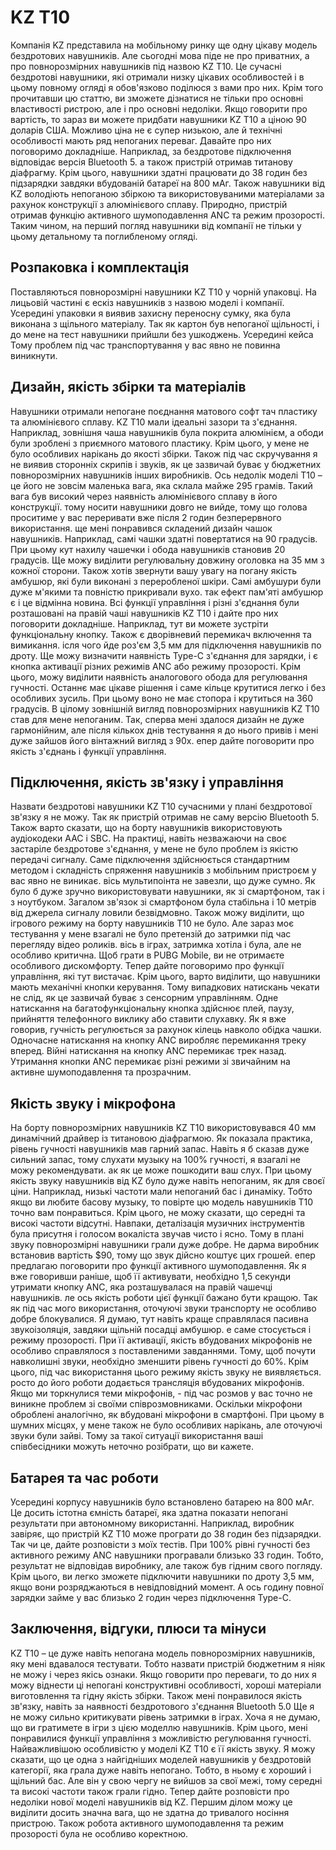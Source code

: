 # KZ Т10

Компанія KZ представила на мобільному ринку ще одну цікаву модель бездротових навушників.
Але сьогодні мова піде не про приватних, а про повнорозмірних навушників під назвою KZ T10.
Це сучасні бездротові навушники, які отримали низку цікавих особливостей і в цьому повному огляді я обов'язково поділюся з вами про них.
Крім того прочитавши цю статтю, ви зможете дізнатися не тільки про основні властивості ристрою, але і про основні недоліки.
Якщо говорити про вартість, то зараз ви можете придбати навушники KZ T10 а ціною 90 доларів США.
Можливо ціна не є супер низькою, але й технічні особливості мають ряд непоганих переваг.
Давайте про них поговоримо докладніше.
Наприклад, за бездротове підключення відповідає версія Bluetooth 5.
а також пристрій отримав титанову діафрагму.
Крім цього, навушники здатні працювати до 38 годин без підзарядки завдяки вбудованій батареї на 800 мАг.
Також навушники від KZ володіють непоганою збіркою та використовуваними матеріалами за рахунок конструкції з алюмінієвого сплаву.
Природно, пристрій отримав функцію активного шумоподавлення ANC та режим прозорості.
Таким чином, на перший погляд навушники від компанії не тільки у цьому детальному та поглибленому огляді.

## Розпаковка і комплектація

Поставляються повнорозмірні навушники KZ T10 у чорній упаковці.
На лицьовій частині є ескіз навушників з назвою моделі і компанії.
Усередині упаковки я виявив захисну переносну сумку, яка була виконана з щільного матеріалу.
Так як картон був непоганої щільності, і до мене на тест навушники прийшли без ушкоджень.
Усередині кейса Тому проблем під час транспортування у вас явно не повинна виникнути.

## Дизайн, якість збірки та матеріалів

Навушники отримали непогане поєднання матового софт тач пластику та алюмінієвого сплаву.
KZ T10 мали ідеальні зазори та з'єднання.
Наприклад, зовнішня чаша навушників була покрита алюмінієм, а ободи були зроблені з приємного матового пластику.
Крім цього, у мене не було особливих нарікань до якості збірки.
Також під час скручування я не виявив сторонніх скрипів і звуків, як це зазвичай буває у бюджетних повнорозмірних навушників інших виробників.
Ось недолік моделі T10 – це його не зовсім маленька вага, яка склала майже 295 грамів.
Такий вага був високий через наявність алюмінієвого сплаву в його конструкції.
тому носити навушники довго не вийде, тому що голова проситиме у вас переривати вже після 2 годин безперервного використання.
ще мені понравився складений дизайн чашок навушників.
Наприклад, самі чашки здатні повертатися на 90 градусів.
При цьому кут нахилу чашечки і обода навушників становив 20 градусів.
Ще можу виділити регулювальну довжину оголовка на 35 мм з кожної сторони.
Також хотів звернути вашу увагу на погану якість амбушюр, які були виконані з переробленої шкіри.
Самі амбушури були дуже м'якими та повністю прикривали вухо.
так ефект пам'яті амбушюр є і це відмінна новина.
Всі функції управління і різні з'єднання були розташовані на правій чаші навушників KZ T10 і дайте про них поговорити докладніше.
Наприклад, тут ви можете зустріти функціональну кнопку.
Також є дворівневий перемикач включення та вимикання.
ісля чого йде роз'єм 3,5 мм для підключення навушників по дроту.
Ще можу визначити наявність Type-C з'єднання для зарядки, і є кнопка активації різних режимів ANC або режиму прозорості.
Крім цього, можу виділити наявність аналогового обода для регулювання гучності.
Останнє має цікаве рішення і саме кільце крутитися легко і без особливих зусиль.
При цьому воно не має стопора і крутиться на 360 градусів.
В цілому зовнішній вигляд повнорозмірних навушників KZ T10 став для мене непоганим.
Так, сперва мені здалося дизайн не дуже гармонійним, але після кількох днів тестування я до нього привів і мені дуже зайшов його вінтажний вигляд з 90х.
епер дайте поговорити про якість з'єднань і функції управління.

## Підключення, якість зв'язку і управління

Назвати бездротові навушники KZ T10 сучасними у плані бездротової зв'язку я не можу.
Так як пристрій отримав не саму версію Bluetooth 5.
Також варто сказати, що на борту навушників використовують аудіокодеки AAC і SBC.
На практиці, навіть незважаючи на своє застаріле бездротове з'єднання, у мене не було проблем із якістю передачі сигналу.
Саме підключення здійснюється стандартним методом і складність спряження навушників з мобільним пристроєм у вас явно не виникає.
вісь мультипоінта не завезли, що дуже сумно.
Як було б дуже зручно використовувати навушники, як зі смартфоном, так і з ноутбуком.
Загалом зв'язок зі смартфоном була стабільна і 10 метрів від джерела сигналу ловили безвідмовно.
Також можу виділити, що ігрового режиму на борту навушників T10 не було.
Але зараз моє тестування у мене взагалі не було претензій до затримки під час перегляду відео роликів.
вісь в іграх, затримка хотіла і була, але не особливо критична.
Щоб грати в PUBG Mobile, ви не отримаєте особливого дискомфорту.
Тепер дайте поговоримо про функції управління, які тут вистачає.
Крім цього, варто виділити, що навушники мають механічні кнопки керування.
Тому випадкових натискань чекати не слід, як це зазвичай буває з сенсорним управлінням.
Одне натискання на багатофункціональну кнопка здійснює плей, паузу, прийняття телефонного виклику або ставити слухавку.
Як я вже говорив, гучність регулюється за рахунок кілець навколо обідка чашки.
Одночасне натискання на кнопку ANC виробляє перемикання треку вперед.
Війні натискання на кнопку ANC перемикає трек назад.
Утримання кнопки ANC перемикає різні режими зі звичайним на активне шумоподавлення та прозрачним.

## Якість звуку і мікрофона

На борту повнорозмірних навушників KZ T10 використовувався 40 мм динамічний драйвер із титановою діафрагмою.
Як показала практика, рівень гучності навушників мав гарний запас.
Навіть я б сказав дуже сильний запас, тому слухати музыку на 100% гучності, я взагалі не можу рекомендувати.
ак як це може пошкодити ваш слух.
При цьому якість звуку навушників від KZ було дуже навіть непоганим, як для своєї ціни.
Наприклад, низькі частоти мали непоганий бас і динаміку.
Тобто якщо ви любите басову музыку, то повірте цю модель навушників T10 точно вам понравиться.
Крім цього, не можу сказати, що середні та високі частоти відсутні.
Навпаки, деталізація музичних інструментів була присутня і голосом вокаліста звучав чисто і ясно.
Тому в плані звуку повнорозмірні навушники грали дуже добре.
Не дарма виробник встановив вартість $90, тому що звук дійсно коштує цих грошей.
епер предлагаю поговорити про функції активного шумоподавлення.
Як я вже говоривши раніше, щоб її активувати, необхідно 1,5 секунди утримати кнопку ANC, яка розташувалася на правій чашечці навушників.
ле ось якість роботи цієї функції бажано бути кращою.
Так як під час мого використання, оточуючі звуки транспорту не особливо добре блокувалися.
Я думаю, тут навіть краще справлялася пасивна звукоізоляція, завдяки щільній посадці амбушюр.
е саме стосується і режиму прозорості.
При її активації, якість вбудованих мікрофонів не особливо справлялося з поставленими завданнями.
Тому, щоб почути навколишні звуки, необхідно зменшити рівень гучності до 60%.
Крім цього, під час використання цього режиму якість звуку не виявляється.
росто до його роботи додається трансляція вбудованих мікрофонів.
Якщо ми торкнулися теми мікрофонів, - під час розмов у вас точно не виникне проблем зі своїми співрозмовниками.
Оскільки мікрофони оброблені аналогічно, як вбудовані мікрофони в смартфоні.
При цьому в шумних місцях, у мене також не було особливих нарікань, але оточуючі звуки були зайві.
Тому за такої ситуації використання ваші співбесідники можуть неточно розібрати, що ви кажете.

## Батарея та час роботи

Усередині корпусу навушників було встановлено батарею на 800 мАг.
Це досить істотна ємність батареї, яка здатна показати непогані результати при автономному використанні.
Наприклад, виробник завіряє, що пристрій KZ T10 може програти до 38 годин без підзарядки.
Так чи це, дайте розповісти з моїх тестів.
При 100% рівні гучності без активного режиму ANC навушники програвали близько 33 годин.
Тобто, результат не відповідав виробнику, але також був гідним свого погляду.
Крім цього, ви легко зможете підключити навушники по дроту 3,5 мм, якщо вони розряджаються в невідповідний момент.
А ось годину повної зарядки займе у вас близько 2 годин через підключення Type-C.

## Заключення, відгуки, плюси та мінуси

KZ T10 – це дуже навіть непогана модель повнорозмірних навушників, яку мені вдавалося тестувати.
Тобто назвати пристрій бюджетним я ніяк не можу і через якісь ознаки.
Якщо говорити про переваги, то до них я можу віднести ці непогані конструктивні особливості, хороші матеріали виготовлення та гідну якість збірки.
Також мені понравилося якість зв'язку, навіть за наявності бездротового з'єднання Bluetooth 5.0
Ще я не можу сильно критикувати рівень затримки в іграх.
Хоча я не думаю, що ви гратимете в ігри з цією моделлю навушників.
Крім цього, мені понравилися функції управління з можливістю регулювання гучності.
Найважливішою особливістю у моделі KZ T10 є її якість звуку.
Я можу сказати, що це одна з найгідніших моделей навушників у бездротовій категорії, яка грала дуже навіть непогано.
Тобто, в ньому є хороший і щільний бас.
Але він у свою чергу не вийшов за свої межі, тому середні та високі частоти також грали гідно.
Тепер дайте розповісти про недоліки нової моделі навушників від KZ.
Першим ділом можу це виділити досить значна вага, що не здатна до тривалого носіння пристрою.
Також робота активного шумоподавлення та режим прозорості була не особливо коректною.
